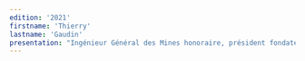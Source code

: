 ```yaml
---
edition: '2021'
firstname: 'Thierry'
lastname: 'Gaudin'
presentation: "Ingénieur Général des Mines honoraire, président fondateur de Prospective 2100, association internationale ayant pour objectif de préparer des programmes planétaires pour le 21e siècle, il a fondé et dirigé le Centre de prospective et d'évaluation (CPE) du ministère de la Recherche et de la technologie. Il a réalisé des dossiers de prospective pour la Commission européenne, la Banque mondiale, l'OCDE, etc. Il a notamment publié en 1993 2100, récit du prochain siècle."
---
```

